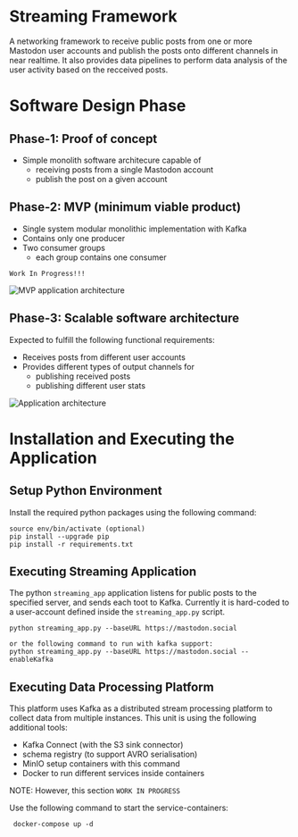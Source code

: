 # Streaming Framework
A networking framework to receive public posts from one or more Mastodon user accounts and publish the posts onto different channels in near realtime. It also provides data pipelines to perform data analysis of the user activity based on the recceived posts.

# Software Design Phase

## Phase-1: Proof of concept
 - Simple monolith software architecure capable of
   - receiving posts from a single Mastodon account
   - publish the post on a given account
  
## Phase-2: MVP (minimum viable product)
 - Single system modular monolithic implementation with Kafka
 - Contains only one producer
 - Two consumer groups
   - each group contains one consumer

```Work In Progress!!!```

![MVP application architecture](./docs/app_arch.jpg)

## Phase-3: Scalable software architecture

Expected to fulfill the following functional requirements:
 - Receives posts from different user accounts
 - Provides different types of output channels for 
   - publishing received posts
   - publishing different user stats


![Application architecture](./docs/modular_arch.png)

# Installation and Executing the Application

## Setup Python Environment
Install the required python packages using the following command:
```console
source env/bin/activate (optional)
pip install --upgrade pip
pip install -r requirements.txt
 ```

## Executing Streaming Application
The python `streaming_app` application listens for public posts to the specified server, and sends each toot to Kafka.
Currently it is hard-coded to a user-account defined inside the `streaming_app.py` script.

```console
python streaming_app.py --baseURL https://mastodon.social

or the following command to run with kafka support:
python streaming_app.py --baseURL https://mastodon.social --enableKafka
```

## Executing Data Processing Platform
This platform uses Kafka as a distributed stream processing platform to collect data from multiple instances.
This unit is using the following additional tools:
 - Kafka Connect (with the S3 sink connector)
 - schema registry (to support AVRO serialisation)
 - MinIO setup containers with this command
 - Docker to run different services inside containers

NOTE: However, this section `WORK IN PROGRESS`

Use the following command to start the service-containers:
```console
 docker-compose up -d
 ```